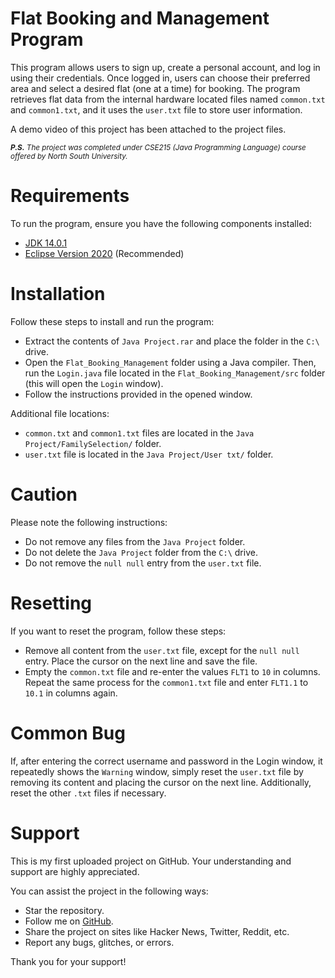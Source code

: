 # Flat Booking and Management Program

This program allows users to sign up, create a personal account, and log in using their credentials. Once logged in, users can choose their preferred area and select a desired flat (one at a time) for booking. The program retrieves flat data from the internal hardware located files named `common.txt` and `common1.txt`, and it uses the `user.txt` file to store user information.

A demo video of this project has been attached to the project files.<br/>

<sub> ****P.S.*** The project was completed under CSE215 (Java Programming Language) course offered by North South University.*<sub/>
# Requirements

To run the program, ensure you have the following components installed:

- [JDK 14.0.1](https://www.malavida.com/en/soft/java-jdk/)
- [Eclipse Version 2020](https://www.techspot.com/downloads/7143-eclipse-ide.html) (Recommended)

# Installation

Follow these steps to install and run the program:

- Extract the contents of `Java Project.rar` and place the folder in the `C:\` drive.
- Open the `Flat_Booking_Management` folder using a Java compiler. Then, run the `Login.java` file located in the `Flat_Booking_Management/src` folder (this will open the `Login` window).
- Follow the instructions provided in the opened window.

Additional file locations:
- `common.txt` and `common1.txt` files are located in the `Java Project/FamilySelection/` folder.
- `user.txt` file is located in the `Java Project/User txt/` folder.

# Caution

Please note the following instructions:

- Do not remove any files from the `Java Project` folder.
- Do not delete the `Java Project` folder from the `C:\` drive.
- Do not remove the `null null` entry from the `user.txt` file.

# Resetting

If you want to reset the program, follow these steps:

- Remove all content from the `user.txt` file, except for the `null null` entry. Place the cursor on the next line and save the file.
- Empty the `common.txt` file and re-enter the values `FLT1` to `10` in columns. Repeat the same process for the `common1.txt` file and enter `FLT1.1` to `10.1` in columns again.

# Common Bug

If, after entering the correct username and password in the Login window, it repeatedly shows the `Warning` window, simply reset the `user.txt` file by removing its content and placing the cursor on the next line. Additionally, reset the other `.txt` files if necessary.

# Support

This is my first uploaded project on GitHub. Your understanding and support are highly appreciated.

You can assist the project in the following ways:

- Star the repository.
- Follow me on [GitHub](https://github.com/HR-Fahim).
- Share the project on sites like Hacker News, Twitter, Reddit, etc.
- Report any bugs, glitches, or errors.

Thank you for your support!
